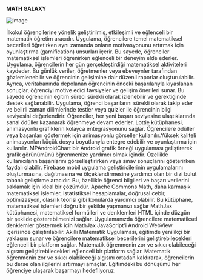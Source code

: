 **MATH GALAXY**

![image](https://github.com/user-attachments/assets/67edf880-1aa5-403c-808c-1c98506135b9)


İlkokul öğrencilerine yönelik geliştirilmiş, etkileşimli ve eğlenceli bir matematik öğretim aracıdır. Uygulama,
öğrencilere temel matematiksel becerileri öğretirken aynı zamanda onların motivasyonunu artırmak için
oyunlaştırma (gamification) unsurları içerir. Bu sayede, öğrenciler matematiksel işlemleri öğrenirken eğlenceli bir
deneyim elde ederler.
Uygulama, öğrencilerin her gün gerçekleştirdiği matematiksel aktiviteleri kaydeder. Bu günlük veriler,
öğretmenler veya ebeveynler tarafından gözlemlenebilir ve öğrencinin gelişimine dair düzenli raporlar
oluşturulabilir. Ayrıca, veritabanında depolanan öğrencinin önceki başarılarıyla kıyaslanan sonuçlar, öğrenciyi
motive edici tavsiyeler ve gelişim önerileri sunar. Bu sayede öğrencinin eğitim süreci sürekli olarak izlenebilir ve
gerektiğinde destek sağlanabilir. Uygulama, öğrenci başarılarını sürekli olarak takip eder ve belirli zaman
dilimlerinde testler veya quizler ile öğrencinin bilgi seviyesini değerlendirir. Öğrenciler, her yeni başarı seviyesine
ulaştıklarında sanal ödüller kazanarak öğrenmeye devam ederler.
Lottie kütüphanesi, animasyonlu grafiklerin kolayca entegrasyonunu sağlar. Öğrencilere ödüller veya başarıları
göstermek için animasyonlu görseller kullanılır.Yüksek kaliteli animasyonları küçük dosya boyutlarıyla entegre
edebilir ve oyunlaştırma için kullanılır.
MPAndroidChart bir Android grafik örneği uygulaması geliştirerek grafik görünümünü öğrenmenize yardımcı
olmak içindir. Özellikle kullanıcıların başarılarını görselleştirirken veya sınav sonuçlarını gösterirken faydalı
olabilir.
 Firebase mobil uygulama geliştiricilerinin uygulamalarını oluşturmasına, dağıtmasına ve ölçeklendirmesine
yardımcı olan bir dizi bulut tabanlı geliştirme aracıdır. Bu, özellikle öğrenci bilgileri ve başarı verilerini saklamak
için ideal bir çözümdür.
Apache Commons Math, daha karmaşık matematiksel işlemler, istatistiksel hesaplamalar, doğrusal cebir,
optimizasyon, olasılık teorisi gibi konularda yardımcı olabilir. Bu kütüphane, matematiksel işlemleri doğru bir
şekilde yapmanızı sağlar
MathJax kütüphanesi, matematiksel formülleri ve denklemleri HTML içinde düzgün bir şekilde gösterebilmenizi
sağlar. Uygulamanızda öğrencilere matematiksel denklemler göstermek için MathJax JavaScript'i Android
WebView içerisinde çalıştırılabilir.
Akıllı Matematik Uygulaması, eğitimde yenilikçi bir yaklaşım sunar ve öğrencilere matematiksel becerilerini
geliştirebilecekleri eğlenceli bir platform sağlar. Matematik öğrenmenin zor ve sıkıcı olabileceği algısını geliştirebilecekleri eğlenceli bir platform sağlar. Matematik öğrenmenin zor ve sıkıcı olabileceği algısını
ortadan kaldırarak, öğrencilerin bu derse olan ilgilerini artırmayı amaçlar. Eğitimdeki bu dönüşümü her
öğrenciye ulaşarak başarmayı hedefliyoruz.


